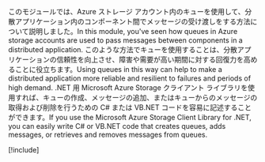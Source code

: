 <span data-ttu-id="6f4b9-101">このモジュールでは、Azure ストレージ アカウント内のキューを使用して、分散アプリケーション内のコンポーネント間でメッセージの受け渡しをする方法について説明しました。</span><span class="sxs-lookup"><span data-stu-id="6f4b9-101">In this module, you've seen how queues in Azure storage accounts are used to pass messages between components in a distributed application.</span></span> <span data-ttu-id="6f4b9-102">このような方法でキューを使用することは、分散アプリケーションの信頼性を向上させ、障害や需要が高い期間に対する回復力を高めることに役立ちます。</span><span class="sxs-lookup"><span data-stu-id="6f4b9-102">Using queues in this way can help to make a distributed application more reliable and resilient to failures and periods of high demand.</span></span> <span data-ttu-id="6f4b9-103">.NET 用 Microsoft Azure Storage クライアント ライブラリを使用すれば、キューの作成、メッセージの追加、またはキューからのメッセージの取得および削除を行うための C# または VB.NET コードを容易に記述することができます。</span><span class="sxs-lookup"><span data-stu-id="6f4b9-103">If you use the Microsoft Azure Storage Client Library for .NET, you can easily write C# or VB.NET code that creates queues, adds messages, or retrieves and removes messages from queues.</span></span>

<!-- Cleanup sandbox -->
[!include[](../../../includes/azure-sandbox-cleanup.md)]